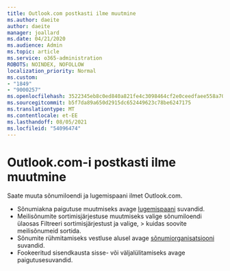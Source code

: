 ```yaml
---
title: Outlook.com postkasti ilme muutmine
ms.author: daeite
author: daeite
manager: joallard
ms.date: 04/21/2020
ms.audience: Admin
ms.topic: article
ms.service: o365-administration
ROBOTS: NOINDEX, NOFOLLOW
localization_priority: Normal
ms.custom:
- "1849"
- "9000257"
ms.openlocfilehash: 3522345eb8c0ed840a821fe4c3098464cf2e0ceedfaee558a703be643758ee7a
ms.sourcegitcommit: b5f7da89a650d2915dc652449623c78be6247175
ms.translationtype: MT
ms.contentlocale: et-EE
ms.lasthandoff: 08/05/2021
ms.locfileid: "54096474"
---
```

# <a name="change-the-look-of-your-outlookcom-mailbox"></a>Outlook.com-i postkasti ilme muutmine

Saate muuta sõnumiloendi ja lugemispaani ilmet Outlook.com.

- Sõnumiakna paigutuse muutmiseks avage [lugemispaani](https://outlook.live.com/mail/options/mail/layout/readingPane) suvandid.
- Meilisõnumite sortimisjärjestuse muutmiseks valige sõnumiloendi ülaosas Filtreeri sortimisjärjestust ja valige,  >   kuidas soovite meilisõnumeid sortida.
- Sõnumite rühmitamiseks vestluse alusel avage [sõnumiorganisatsiooni](https://outlook.live.com/mail/options/mail/layout/conversations) suvandid.
- Fookeeritud sisendkausta sisse- või [](https://outlook.live.com/mail/options/mail/layout/focused) väljalülitamiseks avage paigutusesuvandid.